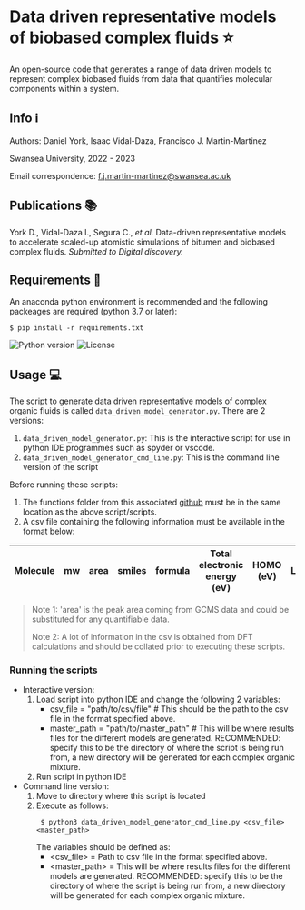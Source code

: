 # Data driven representative models of biobased complex fluids :star:

An open-source code that generates a range of data driven models to represent complex biobased fluids from data that quantifies molecular components within a system.

## Info :information_source:

Authors: Daniel York, Isaac Vidal-Daza, Francisco J. Martin-Martinez 

Swansea University, 2022 - 2023

Email correspondence: [f.j.martin-martinez@swansea.ac.uk](mailto:f.j.martin-martinez@swansea.ac.uk)

## Publications :books:

York D., Vidal-Daza I., Segura C., _et al._ Data-driven representative models to accelerate scaled-up atomistic simulations of bitumen and biobased complex fluids. _Submitted to Digital discovery._

## Requirements :wrench:

An anaconda python environment is recommended and the following packeages are required (python 3.7 or later):

```shell
$ pip install -r requirements.txt
```

![Python version](https://img.shields.io/badge/python-3.7+-blue)
![License](https://img.shields.io/badge/license-MIT-green)

## Usage :computer:

The script to generate data driven representative models of complex organic fluids is called `data_driven_model_generator.py`.
There are 2 versions:

1. `data_driven_model_generator.py`: This is the interactive script for use in python IDE programmes such as spyder or vscode.
2. `data_driven_model_generator_cmd_line.py`: This is the command line version of the script

Before running these scripts:

1. The functions folder from this associated [github](https://github.com/dyork1/data_driven_model_generator) must be in the same location as the above script/scripts.
2. A csv file containing the following information must be available in the format below:

| Molecule | mw | area | smiles | formula | Total electronic energy (eV) | HOMO (eV) | LUMO(ev) | Chemical hardness | Dipole moment | Polarizability |
|----------|----|------|--------|---------|------------------------------|-----------|----------|-------------------|---------------|---------------|

> Note 1: 'area' is the peak area coming from GCMS data and could be substituted for any quantifiable data.
>
> Note 2: A lot of information in the csv is obtained from DFT calculations and should be collated prior to executing these scripts.

### Running the scripts
- Interactive version:
	1. Load script into python IDE and change the following 2 variables:
	    - csv_file = "path/to/csv/file" # This should be the path to the csv file in the format specified above.
	    - master_path = "path/to/master_path" # This will be where results files for the different models are generated. RECOMMENDED: specify this to be the directory of where the script is being run from, a new directory will be generated for each complex organic mixture.
	2. Run script in python IDE
- Command line version:
	1. Move to directory where this script is located
	2. Execute as follows:
	   ```shell
  		$ python3 data_driven_model_generator_cmd_line.py <csv_file> <master_path>
    	```
	   The variables should be defined as:
	    - <csv_file> = Path to csv file in the format specified above.
	    - <master_path> = This will be where results files for the different models are generated. RECOMMENDED: specify this to be the directory of where the script is being run from, a new directory will be generated for each complex organic mixture.

